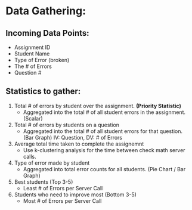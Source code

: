 # Data Gathering:

## Incoming Data Points:
  - Assignment ID
  - Student Name
  - Type of Error (broken)
  - The # of Errors
  - Question #
 
## Statistics to gather:
   1. Total # of errors by student over the assignment. **(Priority Statistic)**
      * Aggregated into the total # of all student errors in the assignment. (Scalar)
   2. Total # of errors by students on a question
      * Aggregated into the total # of all student errors for that question. (Bar Graph) IV: Question, DV: # of Errors
   3. Average total time taken to complete the assignemnt
      * Use k-clustering analysis for the time between check math server calls.
   4. Type of error made by student
      * Aggregated into total error counts for all students. (Pie Chart / Bar Graph)
   5. Best students (Top 3-5)
      * Least # of Errors per Server Call
   6. Students who need to improve most (Bottom 3-5)
      * Most # of Errors per Server Call
